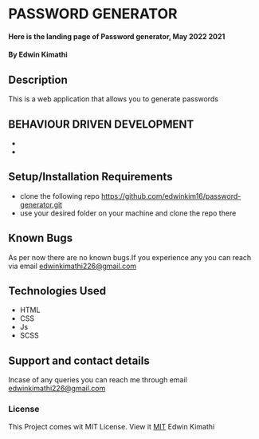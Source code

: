# PASSWORD GENERATOR
#### Here is the landing page of Password generator, May 2022 2021
#### By **Edwin Kimathi**
## Description
This is a web application that allows you to generate passwords

## BEHAVIOUR DRIVEN DEVELOPMENT
* 
* 
## Setup/Installation Requirements
* clone the following repo https://github.com/edwinkim16/password-generator.git
* use your desired folder on your machine and clone
the repo there



## Known Bugs
 As per now there are no known bugs.If you experience any you can reach via email edwinkimathi226@gmail.com
## Technologies Used

* HTML
* CSS
* Js 
* SCSS
## Support and contact details
Incase of any queries you can reach me through email edwinkimathi226@gmail.com
### License
This Project comes wit MIT License. View it <a href="https://github.com/edwinkim16/password-generator/blob/master/License"> MIT</a>
 Edwin Kimathi
  